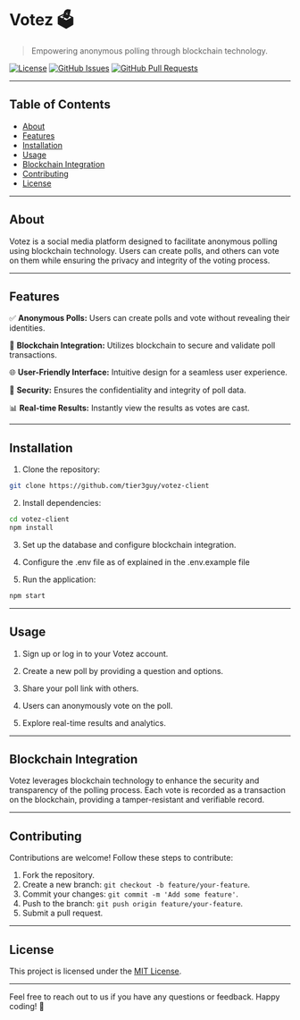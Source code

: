 # Votez 🗳️

> Empowering anonymous polling through blockchain technology.

[![License](https://img.shields.io/badge/license-MIT-blue.svg)](LICENSE)
[![GitHub Issues](https://img.shields.io/github/issues/your-username/Votez)](https://github.com/tier3guy/votez-client/issues)
[![GitHub Pull Requests](https://img.shields.io/github/issues-pr/your-username/Votez)](https://github.com/tier3guy/votez-client/pulls)

---

## Table of Contents

-   [About](#about)
-   [Features](#features)
-   [Installation](#installation)
-   [Usage](#usage)
-   [Blockchain Integration](#blockchain-integration)
-   [Contributing](#contributing)
-   [License](#license)

---

## About

Votez is a social media platform designed to facilitate anonymous polling using blockchain technology. Users can create polls, and others can vote on them while ensuring the privacy and integrity of the voting process.

---

## Features

✅ **Anonymous Polls:** Users can create polls and vote without revealing their identities.

🔗 **Blockchain Integration:** Utilizes blockchain to secure and validate poll transactions.

🌐 **User-Friendly Interface:** Intuitive design for a seamless user experience.

🔐 **Security:** Ensures the confidentiality and integrity of poll data.

📊 **Real-time Results:** Instantly view the results as votes are cast.

---

## Installation

1. Clone the repository:

```bash
git clone https://github.com/tier3guy/votez-client
```

2. Install dependencies:

```bash
cd votez-client
npm install
```

3. Set up the database and configure blockchain integration.

4. Configure the .env file as of explained in the .env.example file

5. Run the application:

```bash
npm start
```

---

## Usage

1. Sign up or log in to your Votez account.

2. Create a new poll by providing a question and options.

3. Share your poll link with others.

4. Users can anonymously vote on the poll.

5. Explore real-time results and analytics.

---

## Blockchain Integration

Votez leverages blockchain technology to enhance the security and transparency of the polling process. Each vote is recorded as a transaction on the blockchain, providing a tamper-resistant and verifiable record.

---

## Contributing

Contributions are welcome! Follow these steps to contribute:

1. Fork the repository.
2. Create a new branch: `git checkout -b feature/your-feature`.
3. Commit your changes: `git commit -m 'Add some feature'`.
4. Push to the branch: `git push origin feature/your-feature`.
5. Submit a pull request.

---

## License

This project is licensed under the [MIT License](LICENSE).

---

Feel free to reach out to us if you have any questions or feedback. Happy coding! 🚀
